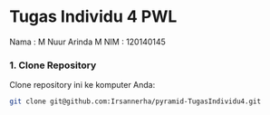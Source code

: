 # Tugas Individu 4 PWL

Nama : M Nuur Arinda M
NIM : 120140145

### 1. Clone Repository

Clone repository ini ke komputer Anda:

```bash
git clone git@github.com:Irsannerha/pyramid-TugasIndividu4.git
```
